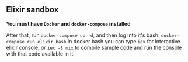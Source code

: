 ## Elixir sandbox

**You must have `Docker` and `docker-compose` installed**

After that, run `docker-compose up -d`, and then log into it's bash: `docker-compose run elixir bash`
In docker bash you can type `iex` for interactive elixir console, or `iex -S mix` to compile sample code and run the console with that code available in it.

